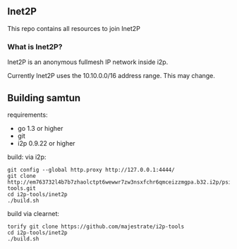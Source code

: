 ## Inet2P

This repo contains all resources to join Inet2P

### What is Inet2P?

Inet2P is an anonymous fullmesh IP network inside i2p.

Currently Inet2P uses the 10.10.0.0/16 address range. This may change.

## Building samtun

requirements:

* go 1.3 or higher
* git
* i2p 0.9.22 or higher

build: via i2p:

    git config --global http.proxy http://127.0.0.1:4444/
    git clone http://em763732l4b7b7zhaolctpt6wewwr7zw3nsxfchr6qmceizzmgpa.b32.i2p/psi/i2p-tools.git
    cd i2p-tools/inet2p
	./build.sh

build via clearnet:

    torify git clone https://github.com/majestrate/i2p-tools
    cd i2p-tools/inet2p
	./build.sh



